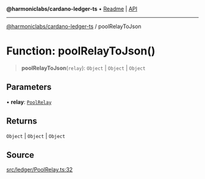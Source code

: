 **@harmoniclabs/cardano-ledger-ts** • [Readme](../Introduction) \| [API](../globals)

***

[@harmoniclabs/cardano-ledger-ts](../Introduction) / poolRelayToJson

# Function: poolRelayToJson()

> **poolRelayToJson**(`relay`): `Object` \| `Object` \| `Object`

## Parameters

• **relay**: [`PoolRelay`](../type-aliases/PoolRelay)

## Returns

`Object` \| `Object` \| `Object`

## Source

[src/ledger/PoolRelay.ts:32](https://github.com/HarmonicLabs/cardano-ledger-ts/blob/d1659b0/src/ledger/PoolRelay.ts#L32)
